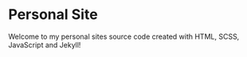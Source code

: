 # Personal Site
Welcome to my personal sites source code created with HTML, SCSS, JavaScript and Jekyll!
